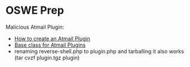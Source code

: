 # OSWE Prep

Malicious Atmail Plugin:  
* [How to create an Atmail Plugin](https://www.youtube.com/watch?v=5XnlHCqjtE8)
* [Base class for Atmail Plugins](https://github.com/BigBlueHat/atmailopen/blob/master/libs/Atmail/Plugin.php)
* renaming reverse-shell.php to plugin.php and tarballing it also works (tar cvzf plugin.tgz plugin)

